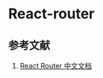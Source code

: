 <!--
 * @Author: fu.nan
 * @Date: 2020-04-05 17:09:43
 * @LastEditors: fu.nan
 * @LastEditTime: 2020-04-05 17:10:13
 -->
# React-router

## 参考文献

1. [React Router 中文文档](http://react-guide.github.io/react-router-cn/index.html)

